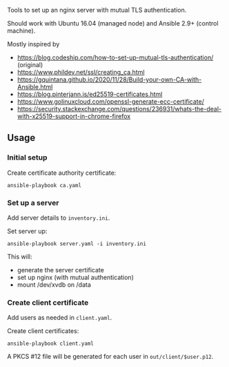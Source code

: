 Tools to set up an nginx server with mutual TLS authentication.

Should work with Ubuntu 16.04 (managed node) and Ansible 2.9+ (control machine).

Mostly inspired by

* https://blog.codeship.com/how-to-set-up-mutual-tls-authentication/ (original)
* https://www.phildev.net/ssl/creating_ca.html
* https://gquintana.github.io/2020/11/28/Build-your-own-CA-with-Ansible.html
* https://blog.pinterjann.is/ed25519-certificates.html
* https://www.golinuxcloud.com/openssl-generate-ecc-certificate/
* https://security.stackexchange.com/questions/236931/whats-the-deal-with-x25519-support-in-chrome-firefox
 

## Usage

### Initial setup

Create certificate authority certificate:

    ansible-playbook ca.yaml

### Set up a server

Add server details to `inventory.ini`.

Set server up:

    ansible-playbook server.yaml -i inventory.ini

This will:

* generate the server certificate
* set up nginx (with mutual authentication)
* mount /dev/xvdb on /data

### Create client certificate

Add users as needed in `client.yaml`.

Create client certificates:

    ansible-playbook client.yaml

A PKCS #12 file will be generated for each user in `out/client/$user.p12`.

